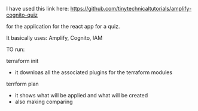I have used this link here: https://github.com/tinytechnicaltutorials/amplify-cognito-quiz 

for the application for the react app for a quiz.

It basically uses: Amplify, Cognito, IAM

TO run:

terraform init
- it downloas all the associated plugins for the terraform modules

terrform plan
- it shows what will be applied and what will be created
- also making comparing